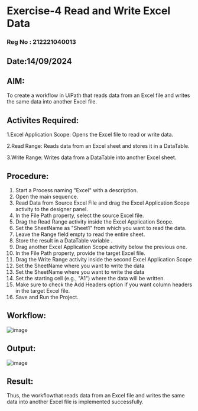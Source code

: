 # Exercise-4 Read and Write Excel Data

### Reg No : 212221040013

## Date:14/09/2024

## AIM: 
 To create a workflow in UiPath that reads data from an Excel file and writes the same data into another Excel file.
## Activites Required:
  1.Excel Application Scope: Opens the Excel file to read or write data.
  
  2.Read Range: Reads data from an Excel sheet and stores it in a DataTable.
  
  3.Write Range: Writes data from a DataTable into another Excel sheet.

## Procedure:
  1. Start a Process naming "Excel" with a description.
  2. Open the main sequence.
  3. Read Data from Source Excel File and drag the Excel Application Scope activity to the designer panel.
  4. In the File Path property, select the source Excel file.
  5. Drag the Read Range activity inside the Excel Application Scope.
  6. Set the SheetName as "Sheet1" from which you want to read the data.
  7. Leave the Range field empty to read the entire sheet.
  8. Store the result in a DataTable variable .
  9. Drag another Excel Application Scope activity below the previous one.
  10. In the File Path property, provide the target Excel file.
  11. Drag the Write Range activity inside the second Excel Application Scope
  12. Set the SheetName where you want to write the data
  13. Set the SheetName  where you want to write the data
  14. Set the starting cell (e.g., "A1") where the data will be written.
  15. Make sure to check the Add Headers option if you want column headers in the target Excel file.
  16. Save and Run the Project.
      
## Workflow:
![image](https://github.com/user-attachments/assets/b9bc1667-f5d9-4b5e-b76b-b93fe0d6115d)

## Output:
![image](https://github.com/user-attachments/assets/a847896a-ff3b-42e7-b89c-d6ff3db7a75d)

## Result:
  Thus, the workflowthat reads data from an Excel file and writes the same data into another Excel file is implemented successfully.

